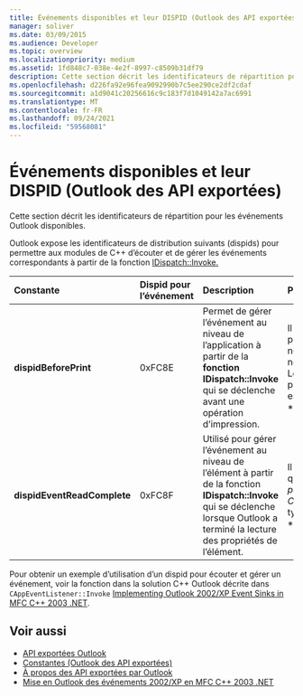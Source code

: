 ```yaml
---
title: Événements disponibles et leur DISPID (Outlook des API exportées)
manager: soliver
ms.date: 03/09/2015
ms.audience: Developer
ms.topic: overview
ms.localizationpriority: medium
ms.assetid: 1fd848c7-038e-4e2f-8997-c8509b31df79
description: Cette section décrit les identificateurs de répartition pour les événements Outlook disponibles.
ms.openlocfilehash: d226fa92e96fea9092990b7c5ee290ce2df2cdaf
ms.sourcegitcommit: a1d9041c20256616c9c183f7d1049142a7ac6991
ms.translationtype: MT
ms.contentlocale: fr-FR
ms.lasthandoff: 09/24/2021
ms.locfileid: "59568081"
---
```

# <a name="available-events-and-their-dispids-outlook-exported-apis"></a>Événements disponibles et leur DISPID (Outlook des API exportées)

Cette section décrit les identificateurs de répartition pour les événements Outlook disponibles.
  
Outlook expose les identificateurs de distribution suivants (dispids) pour permettre aux modules de C++ d’écouter et de gérer les événements correspondants à partir de la fonction [IDispatch::Invoke.](https://docs.microsoft.com/previous-versions/windows/desktop/api/oaidl/nf-oaidl-idispatch-invoke) 
  
|**Constante**|**Dispid pour l’événement**|**Description**|**Paramètres**|**Remarques**|
|:-----|:-----|:-----|:-----|:-----|
|**dispidBeforePrint** <br/> |0xFC8E  <br/> |Permet de gérer l’événement au niveau de l’application à partir de la **fonction IDispatch::Invoke** qui se déclenche avant une opération d’impression.  <br/> | Il existe 2 paramètres non nommés :  <br/>  Le premier paramètre est de type **VT_BOOL|VT_BREF**. Renvoyer **VARIANT_TRUE** dans ce paramètre pour annuler l’événement.  <br/>  Le deuxième paramètre n’est pas utilisé et doit être ignoré.  <br/> |Cette dispid est disponible depuis Outlook 2010.  <br/> |
|**dispidEventReadComplete** <br/> |0xFC8F  <br/> |Utilisé pour gérer l’événement au niveau de l’élément à partir de la fonction **IDispatch::Invoke** qui se déclenche lorsque Outlook a terminé la lecture des propriétés de l’élément.  <br/> |Il n’existe qu’un seul  _paramètre Cancel_ de type **VT_BOOL|VT_BREF**. Renvoyer **VARIANT_TRUE** dans ce paramètre pour annuler l’opération de lecture.  <br/> |Cette dispid est disponible depuis Outlook 2010.  <br/> Cet événement correspond à l’événement EXCHANGE Client Extensions (ECE) **IExchExtMessageEvents::OnReadComplete,** ainsi qu’à l’événement **ReadComplete** qui a été ajouté au modèle objet depuis Outlook 2013.  <br/> |
   
Pour obtenir un exemple d’utilisation d’un dispid pour écouter et gérer un événement, voir la fonction dans la solution C++ Outlook décrite dans `CAppEventListener::Invoke` [Implementing Outlook 2002/XP Event Sinks in MFC C++ 2003 .NET](https://www.codeproject.com/Articles/4230/Implementing-Outlook-2002-XP-Event-Sinks-in-MFC-C).
  
## <a name="see-also"></a>Voir aussi

- [API exportées Outlook](outlook-exported-apis.md)
- [Constantes (Outlook des API exportées)](constants-outlook-exported-apis.md)
- [À propos des API exportées par Outlook](about-apis-exported-by-outlook.md)
- [Mise en Outlook des événements 2002/XP en MFC C++ 2003 .NET](https://www.codeproject.com/Articles/4230/Implementing-Outlook-2002-XP-Event-Sinks-in-MFC-C)

